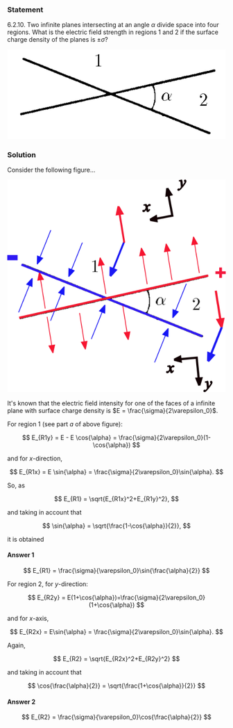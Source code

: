 ###  Statement

$6.2.10.$ Two infinite planes intersecting at an angle $\alpha$ divide space into four regions. What is the electric field strength in regions 1 and 2 if the surface charge density of the planes is $\pm \sigma$?

![ For problem $6.2.10$ |525x215, 42%](../../img/6.2.10/statement.png)

### Solution

Consider the following figure...

![ Field Analysis |601x583, 51%](../../img/6.2.10/figure.png)

It's known that the electric field intensity for one of the faces of a infinite plane with surface charge density is $E = \frac{\sigma}{2\varepsilon_0}$.

For region 1 (see part $a$ of above figure):

$$
E_{R1y} = E - E \cos{\alpha} = \frac{\sigma}{2\varepsilon_0}(1-\cos{\alpha})
$$

and for $x$-direction,

$$
E_{R1x} = E \sin{\alpha} = \frac{\sigma}{2\varepsilon_0}\sin{\alpha}.
$$

So, as

$$
E_{R1} = \sqrt{E_{R1x}^2+E_{R1y}^2},
$$

and taking in account that

$$
\sin{\alpha} = \sqrt{\frac{1-\cos{\alpha}}{2}},
$$

it is obtained

#### Answer 1

$$
E_{R1} = \frac{\sigma}{\varepsilon_0}\sin{\frac{\alpha}{2}}
$$

For region 2, for $y$-direction:

$$
E_{R2y} = E(1+\cos{\alpha})=\frac{\sigma}{2\varepsilon_0}(1+\cos{\alpha})
$$

and for $x$-axis,

$$
E_{R2x} = E\sin{\alpha} = \frac{\sigma}{2\varepsilon_0}\sin{\alpha}.
$$

Again,

$$
E_{R2} = \sqrt{E_{R2x}^2+E_{R2y}^2}
$$

and taking in account that

$$
\cos{\frac{\alpha}{2}} = \sqrt{\frac{1+\cos{\alpha}}{2}}
$$

#### Answer 2

$$
E_{R2} = \frac{\sigma}{\varepsilon_0}\cos{\frac{\alpha}{2}}
$$